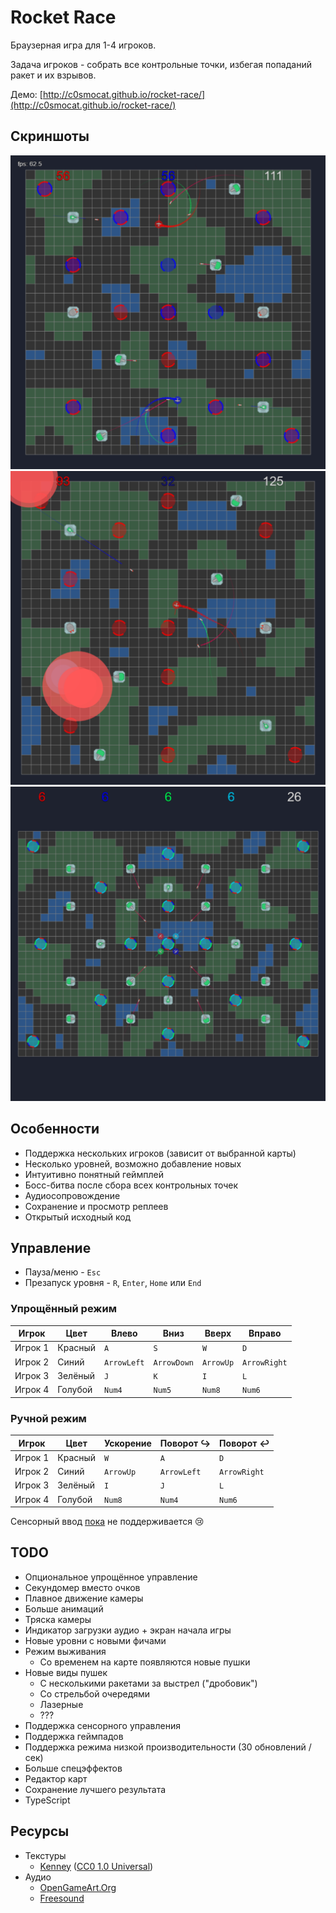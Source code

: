 # Rocket Race

Браузерная игра для 1-4 игроков.

Задача игроков - собрать все контрольные точки, избегая попаданий ракет и их взрывов.

Демо: [http://c0smocat.github.io/rocket-race/](http://c0smocat.github.io/rocket-race/)

## Скриншоты

![Screenshot 1](screenshots/1.png)
![Screenshot 2](screenshots/2.png)
![Screenshot 3](screenshots/3.png)

## Особенности

- Поддержка нескольких игроков (зависит от выбранной карты)
- Несколько уровней, возможно добавление новых
- Интуитивно понятный геймплей
- Босс-битва после сбора всех контрольных точек
- Аудиосопровождение
- Сохранение и просмотр реплеев
- Открытый исходный код

## Управление

- Пауза/меню - `Esc`
- Презапуск уровня - `R`, `Enter`, `Home` или `End`

### Упрощённый режим

| Игрок   | Цвет    | Влево       | Вниз        | Вверх     | Вправо       |
|---------|---------|-------------|-------------|-----------|--------------|
| Игрок 1 | Красный | `A`         | `S`         | `W`       | `D`          |
| Игрок 2 | Синий   | `ArrowLeft` | `ArrowDown` | `ArrowUp` | `ArrowRight` |
| Игрок 3 | Зелёный | `J`         | `K`         | `I`       | `L`          |
| Игрок 4 | Голубой | `Num4`      | `Num5`      | `Num8`    | `Num6`       |

### Ручной режим
| Игрок   | Цвет    | Ускорение | Поворот ↪  | Поворот ↩    |
|---------|---------|-----------|-------------|--------------|
| Игрок 1 | Красный | `W`       | `A`         | `D`          |
| Игрок 2 | Синий   | `ArrowUp` | `ArrowLeft` | `ArrowRight` |
| Игрок 3 | Зелёный | `I`       | `J`         | `L`          |
| Игрок 4 | Голубой | `Num8`    | `Num4`      | `Num6`       |

Сенсорный ввод [пока](#todo) не поддерживается 😢

## TODO
- Опциональное упрощённое управление
- Секундомер вместо очков
- Плавное движение камеры
- Больше анимаций
- Тряска камеры
- Индикатор загрузки аудио + экран начала игры
- Новые уровни с новыми фичами
- Режим выживания
  - Со временем на карте появляются новые пушки 
- Новые виды пушек
  - С несколькими ракетами за выстрел ("дробовик")
  - Со стрельбой очередями
  - Лазерные
  - ???
- Поддержка сенсорного управления
- Поддержка геймпадов
- Поддержка режима низкой производительности (30 обновлений / сек)
- Больше спецэффектов
- Редактор карт
- Сохранение лучшего результата
- TypeScript

## Ресурсы
- Текстуры
  - [Kenney](https://kenney.nl/) ([CC0 1.0 Universal](https://creativecommons.org/publicdomain/zero/1.0/))
- Аудио
  - [OpenGameArt.Org](https://opengameart.org/)
  - [Freesound](https://freesound.org/)
